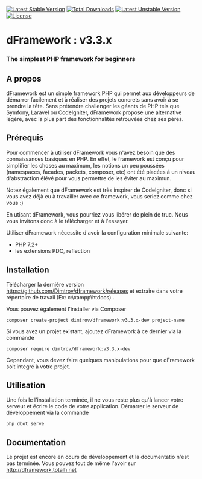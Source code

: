 [![Latest Stable Version](http://poser.pugx.org/dimtrov/dframework/v)](https://packagist.org/packages/dimtrov/dframework) [![Total Downloads](http://poser.pugx.org/dimtrov/dframework/downloads)](https://packagist.org/packages/dimtrov/dframework) [![Latest Unstable Version](http://poser.pugx.org/dimtrov/dframework/v/unstable)](https://packagist.org/packages/dimtrov/dframework) [![License](http://poser.pugx.org/dimtrov/dframework/license)](https://packagist.org/packages/dimtrov/dframework)

# dFramework : v3.3.x

### The simplest PHP framework for beginners



## A propos

dFramework est un simple framework PHP qui permet aux développeurs de démarrer facilement et à réaliser des projets concrets sans avoir à se prendre la tête. Sans prétendre challenger les géants de PHP tels que Symfony, Laravel ou CodeIgniter, dFramework propose une alternative legère, avec la plus part des fonctionnalités retrouvées chez ses pères.

## Prérequis

Pour commencer à utiliser dFramework vous n'avez besoin que des connaissances basiques en PHP. En effet, le framework est conçu pour simplifier les choses au maximum, les notions un peu poussées (namespaces, facades, packets, composer, etc) ont été placées à un niveau d'abstraction élévé pour vous permettre de les éviter au maximun.

Notez également que dFramework est très inspirer de CodeIgniter, donc si vous avez déjà eu à travailler avec ce framework, vous seriez comme chez vous :)

En utisant dFramework, vous pourriez vous libérer de plein de truc. Nous vous invitons donc à le télécharger et à l'essayer.

Utiliser dFramework nécessite d'avoir la configuration minimale suivante:

- PHP 7.2+
- les extensions PDO, reflection

## Installation

Télécharger la dernière version https://github.com/Dimtrov/dframework/releases et extraire dans votre répertoire de travail (Ex: c:\xampp\htdocs) .

Vous pouvez également l'installer via Composer

```
composer create-project dimtrov/dframework:v3.3.x-dev project-name
```

Si vous avez un projet existant, ajoutez dFramework à ce dernier via la commande

```
composer require dimtrov/dframework:v3.3.x-dev
```

Cependant, vous devez faire quelques manipulations pour que dFramework soit integré à votre projet.


## Utilisation

Une fois le l'installation terminée, il ne vous reste plus qu'à lancer votre serveur et écrire le code de votre application. Démarrer le serveur de développement via la commande

```
php dbot serve
```

## Documentation

Le projet est encore en cours de développement et la documentatio n'est pas terminée. Vous pouvez tout de même l'avoir sur http://dframework.totalh.net
